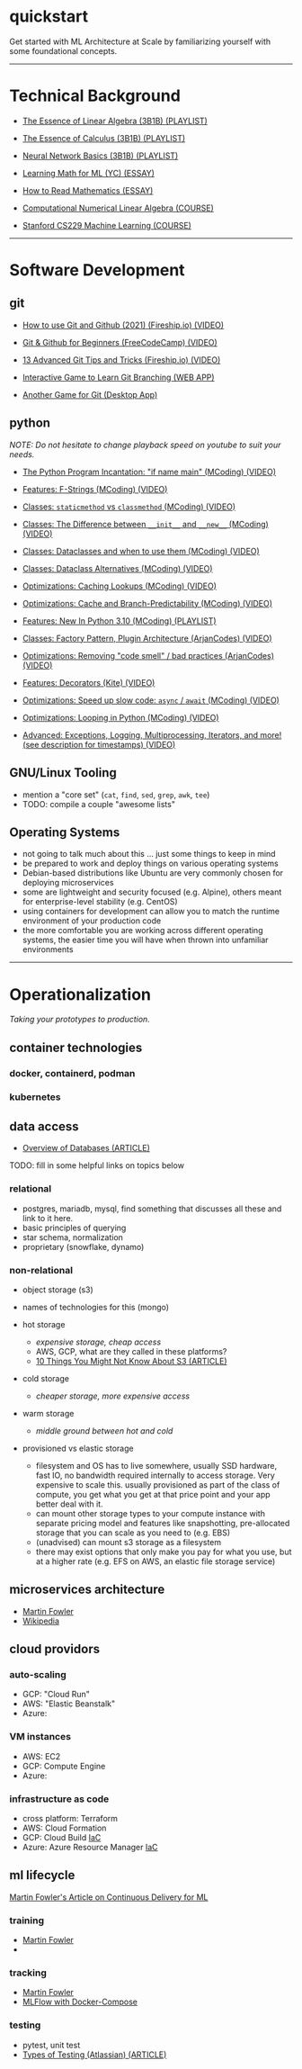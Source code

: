 # quickstart
Get started with ML Architecture at Scale by familiarizing yourself with some foundational concepts.


---
# Technical Background

- [The Essence of Linear Algebra (3B1B) (PLAYLIST)](https://www.youtube.com/playlist?list=PLZHQObOWTQDPD3MizzM2xVFitgF8hE_ab)

- [The Essence of Calculus (3B1B) (PLAYLIST)](https://www.youtube.com/playlist?list=PLZHQObOWTQDMsr9K-rj53DwVRMYO3t5Yr)

- [Neural Network Basics (3B1B) (PLAYLIST)](https://www.youtube.com/playlist?list=PLZHQObOWTQDNU6R1_67000Dx_ZCJB-3pi)

- [Learning Math for ML (YC) (ESSAY)](https://www.ycombinator.com/library/51-learning-math-for-machine-learning)
- [How to Read Mathematics (ESSAY)](http://www.people.vcu.edu/~dcranston/490/handouts/math-read.html)

- [Computational Numerical Linear Algebra (COURSE)](http://www.fast.ai/2017/07/17/num-lin-alg/)

- [Stanford CS229 Machine Learning (COURSE)](http://cs229.stanford.edu/syllabus.html#opt)


---
# Software Development

## git 

- [How to use Git and Github (2021) (Fireship.io) (VIDEO)](https://www.youtube.com/watch?v=HkdAHXoRtos)

- [Git & Github for Beginners (FreeCodeCamp) (VIDEO)](https://www.youtube.com/watch?v=RGOj5yH7evk)

- [13 Advanced Git Tips and Tricks (Fireship.io) (VIDEO)](https://www.youtube.com/watch?v=ecK3EnyGD8o)

- [Interactive Game to Learn Git Branching (WEB APP)](https://learngitbranching.js.org/?locale=en_US)

- [Another Game for Git (Desktop App)](https://ohmygit.org/)

## python

_NOTE: Do not hesitate to change playback speed on youtube to suit your needs._

- [The Python Program Incantation: "if name main" (MCoding) (VIDEO)](https://www.youtube.com/watch?v=g_wlZ9IhbTs)

- [Features: F-Strings (MCoding) (VIDEO)](https://www.youtube.com/watch?v=BxUxX1Ku1EQ)

- [Classes: `staticmethod` vs `classmethod` (MCoding) (VIDEO)](https://www.youtube.com/watch?v=SXApHXsDe8I)

- [Classes: The Difference between `__init__` and `__new__` (MCoding) (VIDEO)](https://www.youtube.com/watch?v=-zsV0_QrfTw)

- [Classes: Dataclasses and when to use them (MCoding) (VIDEO)](https://www.youtube.com/watch?v=vBH6GRJ1REM)

- [Classes: Dataclass Alternatives (MCoding) (VIDEO)](https://www.youtube.com/watch?v=vCLetdhswMg)

- [Optimizations: Caching Lookups (MCoding) (VIDEO)](https://www.youtube.com/watch?v=DnKxKFXB4NQ)

- [Optimizations: Cache and Branch-Predictability (MCoding) (VIDEO)](https://www.youtube.com/watch?v=EmzdmqUWq3o)

- [Features: New In Python 3.10 (MCoding) (PLAYLIST)](https://www.youtube.com/playlist?list=PLJ_usHaf3fgOp9XxbwVNkbyp1g72QQI6m)

- [Classes: Factory Pattern, Plugin Architecture (ArjanCodes) (VIDEO)](https://www.youtube.com/watch?v=iCE1bDoit9Q)

- [Optimizations: Removing "code smell" / bad practices (ArjanCodes) (VIDEO)](https://www.youtube.com/watch?v=LrtnLEkOwFE)

- [Features: Decorators (Kite) (VIDEO)](https://www.youtube.com/watch?v=r7Dtus7N4pI)

- [Optimizations: Speed up slow code: `async` / `await` (MCoding) (VIDEO)](https://www.youtube.com/watch?v=m_a0fN48Alw)

- [Optimizations: Looping in Python (MCoding) (VIDEO)](https://www.youtube.com/watch?v=Qgevy75co8c)

- [Advanced: Exceptions, Logging, Multiprocessing, Iterators, and more! (see description for timestamps) (VIDEO)](https://www.youtube.com/watch?v=tdn9_MZ0lN4)


## GNU/Linux Tooling
- mention a "core set" (`cat`, `find`, `sed`, `grep`, `awk`, `tee`)
- TODO: compile a couple "awesome lists"

## Operating Systems
- not going to talk much about this ... just some things to keep in mind
- be prepared to work and deploy things on various operating systems
- Debian-based distributions like Ubuntu are very commonly chosen for deploying microservices
- some are lightweight and security focused (e.g. Alpine), others meant for enterprise-level stability (e.g. CentOS)
- using containers for development can allow you to match the runtime environment of your production code
- the more comfortable you are working across different operating systems, the easier time you will have when thrown into unfamiliar environments

---
# Operationalization
_Taking your prototypes to production._

## container technologies
### docker, containerd, podman

### kubernetes

## data access
- [Overview of Databases (ARTICLE)](https://www.jamesserra.com/archive/2015/08/relational-databases-vs-non-relational-databases/)

TODO: fill in some helpful links on topics below
### relational
- postgres, mariadb, mysql, find something that discusses all these and link to it here.
- basic principles of querying
- star schema, normalization
- proprietary (snowflake, dynamo)

### non-relational
- object storage (s3)
- names of technologies for this (mongo)

- hot storage
  - _expensive storage, cheap access_
  - AWS, GCP, what are they called in these platforms?
  - [10 Things You Might Not Know About S3 (ARTICLE)](https://www.sumologic.com/insight/10-things-might-not-know-using-s3/)

- cold storage
  - _cheaper storage, more expensive access_

- warm storage
  - _middle ground between hot and cold_

- provisioned vs elastic storage
  - filesystem and OS has to live somewhere, usually SSD hardware, fast IO, no bandwidth required internally to access storage. Very expensive to scale this. usually provisioned as part of the class of compute, you get what you get at that price point and your app better deal with it.
  - can mount other storage types to your compute instance with separate pricing model and features like snapshotting, pre-allocated storage that you can scale as you need to (e.g. EBS)
  - (unadvised) can mount s3 storage as a filesystem
  - there may exist options that only make you pay for what you use, but at a higher rate (e.g. EFS on AWS, an elastic file storage service)

## microservices architecture
- [Martin Fowler](https://www.martinfowler.com/articles/microservices.html)
- [Wikipedia](https://en.wikipedia.org/wiki/Service-oriented_architecture)

## cloud providors

### auto-scaling
- GCP: "Cloud Run"
- AWS: "Elastic Beanstalk"
- Azure: 

### VM instances
- AWS: EC2
- GCP: Compute Engine
- Azure: 

### infrastructure as code
- cross platform: Terraform
- AWS: Cloud Formation
- GCP: Cloud Build [IaC](https://cloud.google.com/recommender/docs/tutorial-iac)
- Azure: Azure Resource Manager [IaC](https://docs.microsoft.com/en-us/devops/deliver/what-is-infrastructure-as-code)


## ml lifecycle
[Martin Fowler's Article on Continuous Delivery for ML](https://martinfowler.com/articles/cd4ml.html)

### training
- [Martin Fowler](https://martinfowler.com/articles/cd4ml.html#ReproducibleModelTraining)
- 

### tracking
- [Martin Fowler](https://martinfowler.com/articles/cd4ml.html#ExperimentsTracking)
- [MLFlow with Docker-Compose](https://github.com/ml-starter-packs/mlflow-docker-compose)

### testing
- pytest, unit test
- [Types of Testing (Atlassian) (ARTICLE)](https://www.atlassian.com/continuous-delivery/software-testing/types-of-software-testing)
